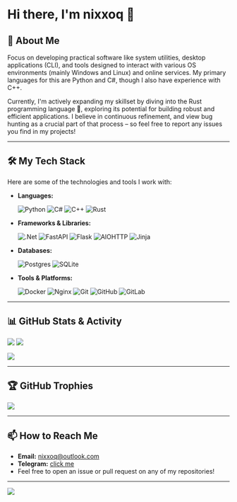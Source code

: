 # Hi there, I'm nixxoq 👋

<p align="center">
  <!-- Optional: Add a banner image here. Find cool ones at https://github.com/kautukkundan/Awesome-Profile-Banners -->
  <!-- Example: <img src="YOUR_BANNER_URL" alt="Banner" width="100%"> -->
</p>

## 🚀 About Me

Focus on developing practical software like system utilities, desktop applications (CLI), and tools designed to interact with various OS environments (mainly Windows and Linux) and online services. My primary languages for this are Python and C#, though I also have experience with C++.

Currently, I'm actively expanding my skillset by diving into the Rust programming language 🦀, exploring its potential for building robust and efficient applications. I believe in continuous refinement, and view bug hunting as a crucial part of that process – so feel free to report any issues you find in my projects!

---

## 🛠️ My Tech Stack

Here are some of the technologies and tools I work with:

*   **Languages:**
    

    ![Python](https://img.shields.io/badge/python-3670A0?style=for-the-badge&logo=python&logoColor=ffdd54)
    ![C#](https://img.shields.io/badge/c%23-%23239120.svg?style=for-the-badge&logo=csharp&logoColor=white)
    ![C++](https://img.shields.io/badge/c++-%2300599C.svg?style=for-the-badge&logo=c%2B%2B&logoColor=white)
    ![Rust](https://img.shields.io/badge/rust-%23000000.svg?style=for-the-badge&logo=rust&logoColor=white)
*   **Frameworks & Libraries:**


    ![.Net](https://img.shields.io/badge/.NET-5C2D91?style=for-the-badge&logo=.net&logoColor=white)
    ![FastAPI](https://img.shields.io/badge/FastAPI-005571?style=for-the-badge&logo=fastapi)
    ![Flask](https://img.shields.io/badge/flask-%23000.svg?style=for-the-badge&logo=flask&logoColor=white)
    ![AIOHTTP](https://img.shields.io/badge/aiohttp-%232C5bb4.svg?style=for-the-badge&logo=aiohttp&logoColor=white)
    ![Jinja](https://img.shields.io/badge/jinja-white.svg?style=for-the-badge&logo=jinja&logoColor=black)
*   **Databases:**


    ![Postgres](https://img.shields.io/badge/postgres-%23316192.svg?style=for-the-badge&logo=postgresql&logoColor=white)
    ![SQLite](https://img.shields.io/badge/sqlite-%2307405e.svg?style=for-the-badge&logo=sqlite&logoColor=white)
*   **Tools & Platforms:**


    ![Docker](https://img.shields.io/badge/docker-%230db7ed.svg?style=for-the-badge&logo=docker&logoColor=white)
    ![Nginx](https://img.shields.io/badge/nginx-%23009639.svg?style=for-the-badge&logo=nginx&logoColor=white)
    ![Git](https://img.shields.io/badge/git-%23F05033.svg?style=for-the-badge&logo=git&logoColor=white)
    ![GitHub](https://img.shields.io/badge/github-%23121011.svg?style=for-the-badge&logo=github&logoColor=white)
    ![GitLab](https://img.shields.io/badge/gitlab-%23181717.svg?style=for-the-badge&logo=gitlab&logoColor=white)

---

## 📊 GitHub Stats & Activity

![](https://github-readme-stats.vercel.app/api?username=nixxoq&theme=merko&hide_border=false&include_all_commits=true&count_private=true&show_icons=true)
![](https://github-readme-stats.vercel.app/api/top-langs/?username=nixxoq&theme=merko&hide_border=false&include_all_commits=true&count_private=true&layout=compact)

![](https://streak-stats.demolab.com/?user=nixxoq&theme=merko)

---

## 🏆 GitHub Trophies

![](https://github-profile-trophy.vercel.app/?username=nixxoq&theme=radical&no-frame=true&no-bg=true&margin-w=4)

---

## 📫 How to Reach Me
*   **Email:** nixxoq@outlook.com
*   **Telegram:** [click me](https://t.me/sanky3b)
*   Feel free to open an issue or pull request on any of my repositories!

---

![](https://komarev.com/ghpvc/?username=nixxoq&color=green)

